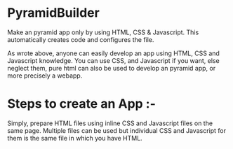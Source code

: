 # PyramidBuilder
Make an pyramid app only by using HTML, CSS &amp; Javascript. This automatically creates code and configures the file.

As wrote above, anyone can easily develop an app using HTML, CSS and Javascript knowledge. You can use CSS, and Javascript if you want, else neglect them, pure html can also be used to develop an pyramid app, or more precisely a webapp.

# Steps to create an App :-
Simply, prepare HTML files using inline CSS and Javascript files on the same page. Multiple files can be used but individual CSS and Javascript for them is the same file in which you have HTML.
